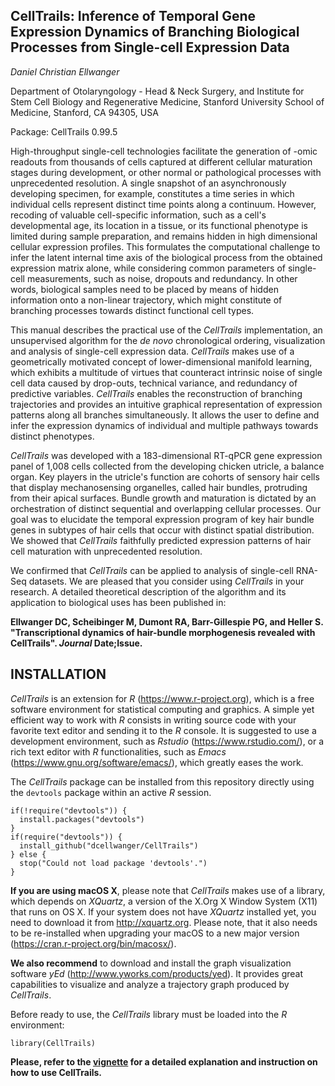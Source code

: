 ## CellTrails: Inference of Temporal Gene Expression Dynamics of Branching Biological Processes from Single-cell Expression Data
_Daniel Christian Ellwanger_

Department of Otolaryngology - Head & Neck Surgery, and Institute for Stem Cell Biology and Regenerative Medicine, Stanford University School of Medicine, Stanford, CA 94305, USA

Package: CellTrails 0.99.5

  High-throughput single-cell technologies facilitate the generation of -omic readouts from thousands of cells captured at different cellular maturation stages during development, or other normal or pathological processes with unprecedented resolution. A single snapshot of an asynchronously developing specimen, for example, constitutes a time series in which individual cells represent distinct time points along a continuum. However, recoding of valuable cell-specific information, such as a cell's developmental age, its location in a tissue, or its functional phenotype is limited during sample preparation, and remains hidden in high dimensional cellular expression profiles. This formulates the computational challenge to infer the latent internal time axis of the biological process from the obtained expression matrix alone, while considering common parameters of single-cell measurements, such as noise, dropouts and redundancy. In other words, biological samples need to be placed by means of hidden information onto a non-linear trajectory, which might constitute of branching processes towards distinct functional cell types.

  This manual describes the practical use of the _CellTrails_ implementation, an unsupervised algorithm for the _de novo_ chronological ordering, visualization and analysis of single-cell expression data. _CellTrails_ makes use of a geometrically motivated concept of lower-dimensional manifold learning, which exhibits a multitude of virtues that counteract intrinsic noise of single cell data caused by drop-outs, technical variance, and redundancy of predictive variables. _CellTrails_ enables the reconstruction of branching trajectories and provides an intuitive graphical representation of expression patterns along all branches simultaneously. It allows the user to define and infer the expression dynamics of individual and multiple pathways towards distinct phenotypes.

  _CellTrails_ was developed with a 183-dimensional RT-qPCR gene expression panel of 1,008 cells collected from the developing chicken utricle, a balance organ. Key players in the utricle's function are cohorts of sensory hair cells that display mechanosensing organelles, called hair bundles, protruding from their apical surfaces. Bundle growth and maturation is dictated by an orchestration of distinct sequential and overlapping cellular processes. Our goal was to elucidate the temporal expression program of key hair bundle genes in subtypes of hair cells that occur with distinct spatial distribution. We showed that _CellTrails_ faithfully predicted expression patterns of hair cell maturation with unprecedented resolution.
  
  We confirmed that _CellTrails_ can be applied to analysis of single-cell RNA-Seq datasets. We are pleased that you consider using _CellTrails_ in your research. A detailed theoretical description of the algorithm and its application to biological uses has been published in:
  
  __Ellwanger DC, Scheibinger M, Dumont RA, Barr-Gillespie PG, and Heller S. "Transcriptional dynamics of hair-bundle morphogenesis revealed with CellTrails". _Journal_ Date;Issue.__

<!-- ---------------------------------- -->
## INSTALLATION
<!-- ---------------------------------- -->
*CellTrails* is an extension for _R_ (https://www.r-project.org), which is a free software environment for statistical computing and graphics. A simple yet efficient way to work with _R_ consists in writing source code with your favorite text editor and sending it to the _R_ console. It is suggested to use a development environment, such as _Rstudio_ (https://www.rstudio.com/), or a rich text editor with _R_ functionalities, such as _Emacs_ (https://www.gnu.org/software/emacs/), which greatly eases the work. 

The *CellTrails* package can be installed from this repository directly using the `devtools` package within an active _R_ session.

``` 
if(!require("devtools")) {
  install.packages("devtools")
} 
if(require("devtools")) {
  install_github("dcellwanger/CellTrails")
} else {
  stop("Could not load package 'devtools'.")
}
```

**If you are using macOS X**, please note that _CellTrails_ makes use of a library, which depends on _XQuartz_, a version of the X.Org X Window System (X11) that runs on OS X. If your system does not have _XQuartz_ installed yet, you need to download it from http://xquartz.org. Please note, that it also needs to be re-installed when upgrading your macOS to a new major version (https://cran.r-project.org/bin/macosx/).

**We also recommend** to download and install the graph visualization software _yEd_ (http://www.yworks.com/products/yed). It provides great capabilities to visualize and analyze a trajectory graph produced by *CellTrails*.

Before ready to use, the *CellTrails* library must be loaded into the _R_ environment:
```
library(CellTrails)
```

__Please, refer to the [vignette](https://dcellwanger.github.io/CellTrails/) for a detailed explanation and instruction on how to use CellTrails.__
